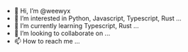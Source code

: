 - 👋 Hi, I’m @weewyx
- 👀 I’m interested in Python, Javascript, Typescript, Rust ...
- 🌱 I’m currently learning Typescript, Rust ...
- 💞️ I’m looking to collaborate on ...
- 📫 How to reach me ...

<!---
weewyx/weewyx is a ✨ special ✨ repository because its `README.md` (this file) appears on your GitHub profile.
You can click the Preview link to take a look at your changes.
--->
